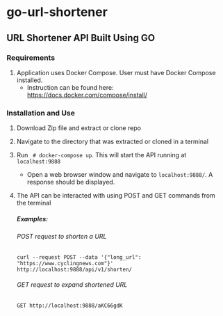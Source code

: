 # go-url-shortener
## URL Shortener API Built Using GO

### Requirements
1. Application uses Docker Compose. User must have Docker Compose installed. 
    - Instruction can be found here: 
       https://docs.docker.com/compose/install/

### Installation and Use
1. Download Zip file and extract or clone repo
2. Navigate to the directory that was extracted or cloned in a terminal
3. Run ` # docker-compose up`. This will start the API running at `localhost:9888`
    - Open a web browser window and navigate to `localhost:9888/`. A response should be displayed.
4. The API can be interacted with using POST and GET commands from the terminal 
    
    ##### Examples: 
    
      ###### POST request to shorten a URL     
            
    ` curl --request POST --data '{"long_url": "https://www.cyclingnews.com"}'   http://localhost:9888/api/v1/shorten/ `
    
      ###### GET request to expand shortened URL
      
     ` GET http://localhost:9888/aKC66gdK `

